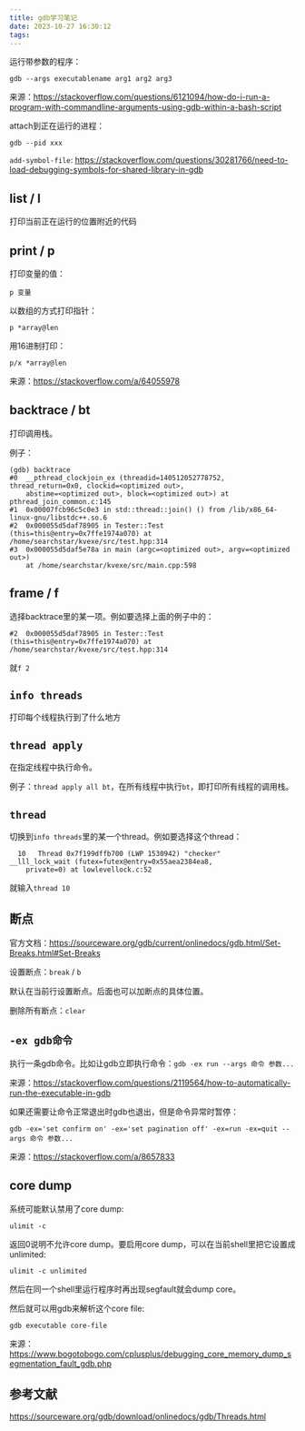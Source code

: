 ```yaml
---
title: gdb学习笔记
date: 2023-10-27 16:30:12
tags:
---
```


运行带参数的程序：

```shell
gdb --args executablename arg1 arg2 arg3
```

来源：<https://stackoverflow.com/questions/6121094/how-do-i-run-a-program-with-commandline-arguments-using-gdb-within-a-bash-script>

attach到正在运行的进程：

```shell
gdb --pid xxx
```

`add-symbol-file`: <https://stackoverflow.com/questions/30281766/need-to-load-debugging-symbols-for-shared-library-in-gdb>

## list / l

打印当前正在运行的位置附近的代码

## print / p

打印变量的值：

```text
p 变量
```

以数组的方式打印指针：

```text
p *array@len
```

用16进制打印：

```text
p/x *array@len
```

来源：<https://stackoverflow.com/a/64055978>

## backtrace / bt

打印调用栈。

例子：

```text
(gdb) backtrace
#0  __pthread_clockjoin_ex (threadid=140512052778752, thread_return=0x0, clockid=<optimized out>, 
    abstime=<optimized out>, block=<optimized out>) at pthread_join_common.c:145
#1  0x00007fcb96c5c0e3 in std::thread::join() () from /lib/x86_64-linux-gnu/libstdc++.so.6
#2  0x000055d5daf78905 in Tester::Test (this=this@entry=0x7ffe1974a070) at /home/searchstar/kvexe/src/test.hpp:314
#3  0x000055d5daf5e78a in main (argc=<optimized out>, argv=<optimized out>)
    at /home/searchstar/kvexe/src/main.cpp:598
```

## frame / f

选择backtrace里的某一项。例如要选择上面的例子中的：

```text
#2  0x000055d5daf78905 in Tester::Test (this=this@entry=0x7ffe1974a070) at /home/searchstar/kvexe/src/test.hpp:314
```

就`f 2`

## `info threads`

打印每个线程执行到了什么地方

## `thread apply`

在指定线程中执行命令。

例子：`thread apply all bt`，在所有线程中执行`bt`，即打印所有线程的调用栈。

## `thread`

切换到`info threads`里的某一个thread。例如要选择这个thread：

```text
  10   Thread 0x7f199dffb700 (LWP 1530942) "checker"       __lll_lock_wait (futex=futex@entry=0x55aea2384ea8, 
    private=0) at lowlevellock.c:52
```

就输入`thread 10`

## 断点

官方文档：<https://sourceware.org/gdb/current/onlinedocs/gdb.html/Set-Breaks.html#Set-Breaks>

设置断点：`break` / `b`

默认在当前行设置断点。后面也可以加断点的具体位置。

删除所有断点：`clear`

## `-ex gdb命令`

执行一条gdb命令。比如让gdb立即执行命令：`gdb -ex run --args 命令 参数...`

来源：<https://stackoverflow.com/questions/2119564/how-to-automatically-run-the-executable-in-gdb>

如果还需要让命令正常退出时gdb也退出，但是命令异常时暂停：

```shell
gdb -ex='set confirm on' -ex='set pagination off' -ex=run -ex=quit --args 命令 参数...
```

来源：<https://stackoverflow.com/a/8657833>

## core dump

系统可能默认禁用了core dump:

```shell
ulimit -c
```

返回0说明不允许core dump。要启用core dump，可以在当前shell里把它设置成unlimited:

```shell
ulimit -c unlimited
```

然后在同一个shell里运行程序时再出现segfault就会dump core。

然后就可以用gdb来解析这个core file:

```shell
gdb executable core-file
```

来源：<https://www.bogotobogo.com/cplusplus/debugging_core_memory_dump_segmentation_fault_gdb.php>

## 参考文献

<https://sourceware.org/gdb/download/onlinedocs/gdb/Threads.html>
